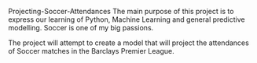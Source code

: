 Projecting-Soccer-Attendances
The main purpose of this project is to express our learning of Python, Machine Learning and general predictive modelling.
Soccer is one of my big passions.

The project will attempt to create a model that will project the attendances of Soccer matches in the Barclays Premier League.

